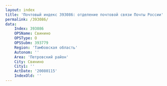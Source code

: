 ```yaml
---
layout: index
title: 'Почтовый индекс 393086: отделение почтовой связи Почты России'
permalink: /393086/
data:
    Index: 393086
    OPSName: Свинино
    OPSType: О
    OPSSubm: 393779
    Region: 'Тамбовская область'
    Autonom: ''
    Area: 'Петровский район'
    City: Свинино
    City1: ''
    ActDate: '20080115'
    IndexOld: ''
---
```

